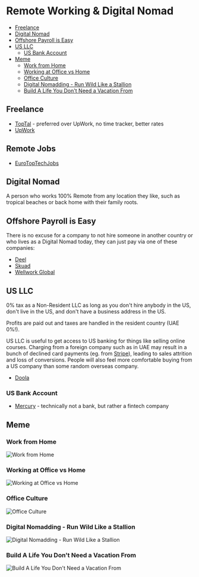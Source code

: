 # Remote Working & Digital Nomad

<!-- INDEX_START -->

- [Freelance](#freelance)
- [Digital Nomad](#digital-nomad)
- [Offshore Payroll is Easy](#offshore-payroll-is-easy)
- [US LLC](#us-llc)
  - [US Bank Account](#us-bank-account)
- [Meme](#meme)
  - [Work from Home](#work-from-home)
  - [Working at Office vs Home](#working-at-office-vs-home)
  - [Office Culture](#office-culture)
  - [Digital Nomadding - Run Wild Like a Stallion](#digital-nomadding---run-wild-like-a-stallion)
  - [Build A Life You Don't Need a Vacation From](#build-a-life-you-dont-need-a-vacation-from)

<!-- INDEX_END -->

## Freelance

- [TopTal](https://www.toptal.com/) - preferred over UpWork, no time tracker, better rates
- [UpWork](https://www.upwork.com/)

## Remote Jobs

- [EuroTopTechJobs](https://www.eurotoptechjobs.com/)

## Digital Nomad

A person who works 100% Remote from any location they like,
such as tropical beaches or back home with their family roots.

## Offshore Payroll is Easy

There is no excuse for a company to not hire someone in another country or who lives as a Digital Nomad today,
they can just pay via one of these companies:

- [Deel](https://www.deel.com/)
- [Skuad](https://www.skuad.io/)
- [Wellwork Global](https://workwell-global.com/)

## US LLC

0% tax as a Non-Resident LLC as long as you don't hire anybody in the US, don't live in the US, and don't have a business address in the US.

Profits are paid out and taxes are handled in the resident country (UAE 0%!).

US LLC is useful to get access to US banking for things like selling online courses.
Charging from a foreign company such as in UAE may result in a bunch of declined card payments (eg.
from [Stripe](https://stripe.com/)), leading to sales attrition and loss of conversions.
People will also feel more comfortable buying from a US company than some random overseas company.

- [Doola](https://www.doola.com/)

### US Bank Account

- [Mercury](https://mercury.com/r/internet-made-coder-llc) - technically not a bank, but rather a fintech company

## Meme

### Work from Home

![Work from Home](images/forest_gump_just_like_that_could_work_from_home.jpeg)

### Working at Office vs Home

![Working at Office vs Home](images/working_at_office_vs_at_home.jpeg)

### Office Culture

![Office Culture](images/returning_to_office_the_culture.webp)

### Digital Nomadding - Run Wild Like a Stallion

![Digital Nomadding - Run Wild Like a Stallion](images/orly_digital_nomadding_run_wild_like_a_stallion.png)

### Build A Life You Don't Need a Vacation From

![Build A Life You Don't Need a Vacation From](images/goal_build_life_dont_need_vacation_from.jpeg)
